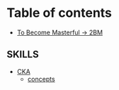 # Table of contents

* [To Become Masterful → 2BM](README.md)

## SKILLS

* [CKA](skills/cka/README.md)
  * [concepts](skills/cka/concepts.md)

